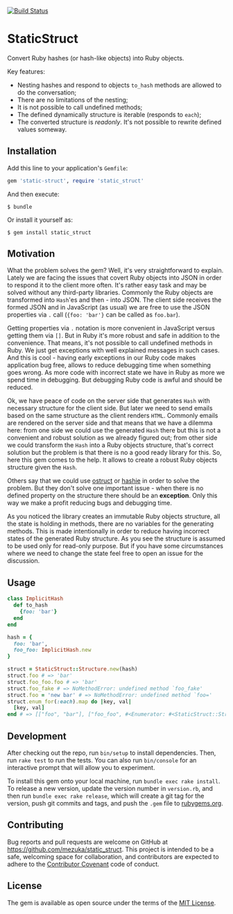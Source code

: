[![Build Status](https://travis-ci.org/mezuka/static_struct.svg?branch=master)](https://travis-ci.org/mezuka/static_struct)

# StaticStruct

Convert Ruby hashes (or hash-like objects) into Ruby objects.

Key features:

* Nesting hashes and respond to objects `to_hash` methods are allowed to do the conversation;
* There are no limitations of the nesting;
* It is not possible to call undefined methods;
* The defined dynamically structure is iterable (responds to `each`);
* The converted structure is *readonly*. It's not possible to rewrite defined values someway.

## Installation

Add this line to your application's `Gemfile`:

```ruby
gem 'static-struct', require 'static_struct'
```

And then execute:

    $ bundle

Or install it yourself as:

    $ gem install static_struct

## Motivation

What the problem solves the gem? Well, it's very straightforward to explain. Lately we are facing the issues
that covert Ruby objects into JSON in order to respond it to the client more often. It's rather easy task
and may be solved without any third-party libraries. Commonly the Ruby objects are transformed into
`Hash`'es and then - into JSON. The client side receives the formed JSON and in JavaScript (as usual)
we are free to use the JSON properties via `.` call (`{foo: 'bar'}` can be called as `foo.bar`).

Getting properties via `.` notation is more convenient in JavaScript versus getting them via `[]`.
But in Ruby it's more robust and safe in addition to the convenience. That means, it's not possible
to call undefined methods in Ruby. We just get exceptions with well explained messages in such cases.
And this is cool - having early exceptions in our Ruby code makes application bug free, allows to
reduce debugging time when something goes wrong. As more code with incorrect state we have in Ruby as
more we spend time in debugging. But debugging Ruby code is awful and should be reduced.

Ok, we have peace of code on the server side that generates `Hash` with necessary structure for the client side.
But later we need to send emails based on the same structure as the client renders `HTML`. Commonly
emails are rendered on the server side and that means that we have a dilemma here: from one side we
could use the generated `Hash` there but this is not a convenient and robust solution as we already
figured out; from other side we could transform the `Hash` into a Ruby objects structure, that's
correct solution but the problem is that there is no a good ready library for this. So, here this gem comes
to the help. It allows to create a robust Ruby objects structure given the `Hash`.

Others say that we could use [ostruct](http://ruby-doc.org/stdlib-2.0.0/libdoc/ostruct/rdoc/OpenStruct.html) or [hashie](https://github.com/intridea/hashie) in order to solve the problem. But they don't solve one
important issue - when there is no defined property on the structure there should be an **exception**.
Only this way we make a profit reducing bugs and debugging time.

As you noticed the library creates an immutable Ruby objects structure, all the state is holding
in methods, there are no variables for the generating methods. This is made intentionally in order to
reduce having incorrect states of the generated Ruby structure. As you see the structure is assumed
to be used only for read-only purpose. But if you have some circumstances where we need to change the
state feel free to open an issue for the discussion.

## Usage

```ruby
class ImplicitHash
  def to_hash
    {foo: 'bar'}
  end
end

hash = {
  foo: 'bar',
  foo_foo: ImplicitHash.new
}

struct = StaticStruct::Structure.new(hash)
struct.foo # => 'bar'
struct.foo_foo.foo # => 'bar'
struct.foo_fake # => NoMethodError: undefined method `foo_fake'
struct.foo = 'new bar' # => NoMethodError: undefined method `foo='
struct.enum_for(:each).map do |key, val|
  [key, val]
end # => [["foo", "bar"], ["foo_foo", #<Enumerator: #<StaticStruct::Structure foo = bar>:each>]]
```

## Development

After checking out the repo, run `bin/setup` to install dependencies. Then, run `rake test` to run the tests. You can also run `bin/console` for an interactive prompt that will allow you to experiment.

To install this gem onto your local machine, run `bundle exec rake install`. To release a new version, update the version number in `version.rb`, and then run `bundle exec rake release`, which will create a git tag for the version, push git commits and tags, and push the `.gem` file to [rubygems.org](https://rubygems.org).

## Contributing

Bug reports and pull requests are welcome on GitHub at https://github.com/mezuka/static_struct. This project is intended to be a safe, welcoming space for collaboration, and contributors are expected to adhere to the [Contributor Covenant](http://contributor-covenant.org) code of conduct.


## License

The gem is available as open source under the terms of the [MIT License](http://opensource.org/licenses/MIT).

